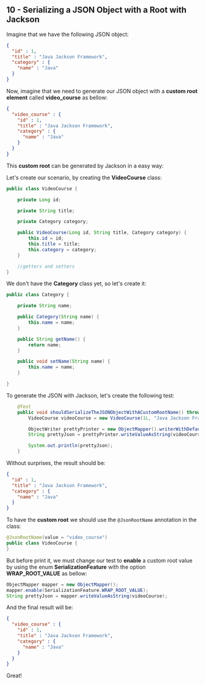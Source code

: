 ## 10 - Serializing a JSON Object with a Root with Jackson

Imagine that we have the following JSON object:

```json
{
  "id" : 1,
  "title" : "Java Jackson Framework",
  "category" : {
    "name" : "Java"
  }
}
```

Now, imagine that we need to generate our JSON object with a **custom root element** called **video_course** as bellow:

```json
{
  "video_course" : {
    "id" : 1,
    "title" : "Java Jackson Framework",
    "category" : {
      "name" : "Java"
    }
  }
}
```

This **custom root** can be generated by Jackson in a easy way:

Let's create our scenario, by creating the **VideoCourse** class:

```java
public class VideoCourse {

	private Long id;

	private String title;

	private Category category;

	public VideoCourse(Long id, String title, Category category) {
		this.id = id;
		this.title = title;
		this.category = category;
	}

	//getters and setters
}
```

We don't have the **Category** class yet, so let's create it:

```java
public class Category {

	private String name;

	public Category(String name) {
		this.name = name;
	}

	public String getName() {
		return name;
	}

	public void setName(String name) {
		this.name = name;
	}

}
```

To generate the JSON with Jackson, let's create the following test:

```java
	@Test
	public void shouldSerializeTheJSONObjectWithACustomRootName() throws Exception {
		VideoCourse videoCourse = new VideoCourse(1L, "Java Jackson Framework", new Category("Java"));

		ObjectWriter prettyPrinter = new ObjectMapper().writerWithDefaultPrettyPrinter();
		String prettyJson = prettyPrinter.writeValueAsString(videoCourse);

		System.out.println(prettyJson);
	}
```

Without surprises, the result should be:

```json
{
  "id" : 1,
  "title" : "Java Jackson Framework",
  "category" : {
    "name" : "Java"
  }
}
```

To have the **custom root** we should use the ```@JsonRootName``` annotation in the class:

```java
@JsonRootName(value = "video_course")
public class VideoCourse {
}
```

But before print it, we must change our test to **enable** a custom root value by using the enum **SerializationFeature** with the option **WRAP_ROOT_VALUE** as bellow:

```java
ObjectMapper mapper = new ObjectMapper();
mapper.enable(SerializationFeature.WRAP_ROOT_VALUE);
String prettyJson = mapper.writeValueAsString(videoCourse);
```

And the final result will be:

```json
{
  "video_course" : {
    "id" : 1,
    "title" : "Java Jackson Framework",
    "category" : {
      "name" : "Java"
    }
  }
}
```

Great!
